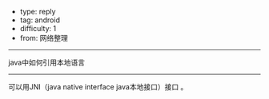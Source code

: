 - type: reply
- tag: android
- difficulty:  1
- from: 网络整理

--------

java中如何引用本地语言

---------

可以用JNI（java native interface java本地接口）接口 。

